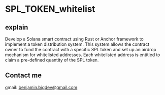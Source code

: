 # SPL_TOKEN_whitelist

## explain

Develop a Solana smart contract using Rust or Anchor framework to implement a token distribution system. 
This system allows the contract owner to fund the contract with a specific SPL token and set up an airdrop mechanism for whitelisted addresses. 
Each whitelisted address is entitled to claim a pre-defined quantity of the SPL token.


## Contact me
gmail: benjamin.bigdev@gmail.com
